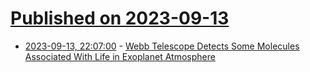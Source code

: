 # [Published on 2023-09-13](index.md)

* [2023-09-13, 22:07:00](https://soylentnews.org/article.pl?sid=23/09/13/0252211&from=rss) - [Webb Telescope Detects Some Molecules Associated With Life in Exoplanet Atmosphere](https://soylentnews.org/article.pl?sid=23/09/13/0252211&from=rss)
